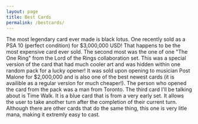 ```yaml
---
layout: page
title: Best Cards
permalink: /bestcards/
---
```


The most legendary card ever made is black lotus. One recently sold as a PSA 10 (perfect condition) for $3,000,000 USD! That happens to be the most
expensive card ever sold. The second most was the one of one "The One Ring" from the Lord of the Rings collaboration set. This was a special version of the card that had much cooler art and was hidden within one random pack for a lucky opener! It was sold upon opening to musician Post
Malone for $2,000,000 and is also one of the best newest cards (it is availible as a regular version for much cheaper!). The person who opened the card from the pack was a man from Toronto. The third card I'll be talking about is Time Walk. It is a blue card that is from a very early set. It allows the user to take another turn after the completion of their current turn. Although there are other cards that do the same thing, this one 
is very litle mana, making it extremly easy to cast. 
